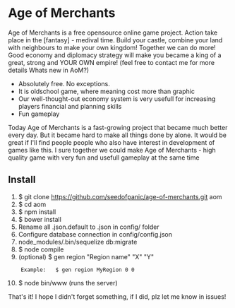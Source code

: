 # Age of Merchants
Age of Merchants is a free opensource online game project. Action take place in the [fantasy] - medival time. Build your castle, combine your land with neighbours to make your own kingdom! Together we can do more! Good economy and diplomacy strategy will make you became a king of a great, strong and YOUR OWN empire! (feel free to contact me for more details
Whats new in AoM?)

- Absolutely free. No exceptions.
- It is oldschool game, where meaning cost more than graphic
- Our well-thought-out economy system is very usefull for increasing players financial and planning skills
- Fun gameplay

Today Age of Merchants is a fast-growing project that became much better every day. But it became hard to make all things done by alone. It would be great if I'll find people people who also have interest in development of games like this. I sure together we could make Age of Merchants - high quality game with very fun and usefull gameplay at the same time

## Install
1. $ git clone https://github.com/seedofpanic/age-of-merchants.git aom
2. $ cd aom
3. $ npm install
4. $ bower install
5. Rename all .json.default to .json in config/ folder
6. Configure database connection in config/config.json
7. node_modules/.bin/sequelize db:migrate
8. $ node compile
9. (optional)  $ gen region "Region name" "X" "Y"
```
    Example:   $ gen region MyRegion 0 0
```
10. $ node bin/www (runs the server)

That's it! I hope I didn't forget something, if I did, plz let me know in issues!
